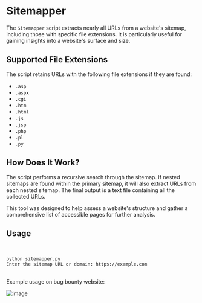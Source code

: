 # Sitemapper

The `Sitemapper` script extracts nearly all URLs from a website's sitemap, including those with specific file extensions. It is particularly useful for gaining insights into a website's surface and size.

## Supported File Extensions
The script retains URLs with the following file extensions if they are found:
- `.asp`
- `.aspx`
- `.cgi`
- `.htm`
- `.html`
- `.js`
- `.jsp`
- `.php`
- `.pl`
- `.py`

## How Does It Work?
The script performs a recursive search through the sitemap. If nested sitemaps are found within the primary sitemap, it will also extract URLs from each nested sitemap. The final output is a text file containing all the collected URLs.

This tool was designed to help assess a website's structure and gather a comprehensive list of accessible pages for further analysis.


## Usage
<br>

```
python sitemapper.py
Enter the sitemap URL or domain: https://example.com
```
<br>
Example usage on bug bounty website:
<br>

![image](https://github.com/user-attachments/assets/6594e8eb-7bab-453d-8ff2-976be0f7d702)

